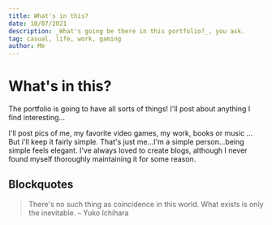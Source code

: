 ```yaml
---
title: What's in this?
date: 10/07/2021
description: _What's going be there in this portfolio?_, you ask.
tag: casual, life, work, gaming
author: Me
---
```


# What's in this?

The portfolio is going to have all sorts of things! I'll post about anything I find interesting...

I'll post pics of me, my favorite video games, my work, books or music ... But i'll keep it fairly simple. That's just me...I'm a simple person...being simple feels elegant. I've always loved to create blogs, although I never found myself thoroughly maintaining it for some reason.

## Blockquotes

> There's no such thing as coincidence in this world. What exists is only the inevitable. – Yuko Ichihara








